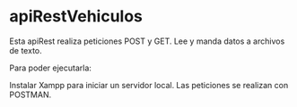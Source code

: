 # apiRestVehiculos
Esta apiRest realiza peticiones POST y GET. Lee y manda datos a archivos de texto.



Para poder ejecutarla:


Instalar Xampp para iniciar un servidor local.
Las peticiones se realizan con POSTMAN.
